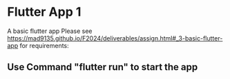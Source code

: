 # Flutter App 1

A basic flutter app
Please see https://mad9135.github.io/F2024/deliverables/assign.html#_3-basic-flutter-app for requirements:

## Use Command "flutter run" to start the app
